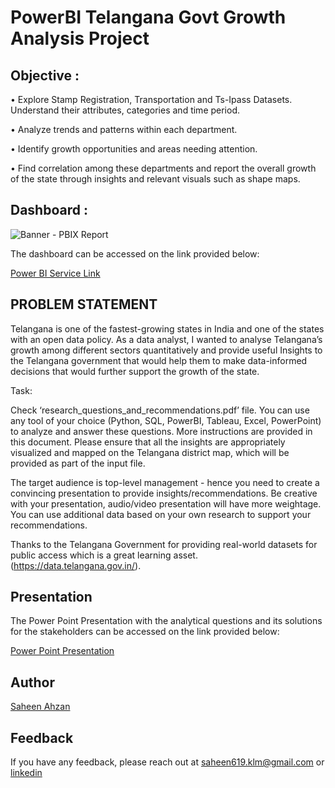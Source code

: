 # PowerBI Telangana Govt Growth Analysis Project

## Objective :

• Explore Stamp Registration, Transportation and Ts-Ipass Datasets. Understand their attributes, categories and time period.

• Analyze trends and patterns within each department.

• Identify growth opportunities and areas needing attention.

• Find correlation among these departments and report the overall growth of the state through insights and relevant visuals such as shape maps.

## Dashboard :

![Banner - PBIX Report](https://github.com/saheen619/PowerBI-Telangana-Govt-Growth-Analysis/blob/main/misc/Banner/Banner.jpg?raw=true)   

The dashboard can be accessed on the link provided below:

[Power BI Service Link](https://app.powerbi.com/view?r=eyJrIjoiMDYwMjAxZjctMTMxNi00ZTRmLWI5NTMtOWQwODBlNDJiNjVmIiwidCI6ImRmODY3OWNkLWE4MGUtNDVkOC05OWFjLWM4M2VkN2ZmOTVhMCJ9)

## PROBLEM STATEMENT

Telangana is one of the fastest-growing states in India and one of the states with an open data policy. As a data analyst, I wanted to analyse Telangana’s growth among different sectors quantitatively and provide useful Insights to the Telangana government that would help them to make data-informed decisions that would further support the growth of the state.

Task:

Check ‘research_questions_and_recommendations.pdf’ file. You can use any tool of your choice (Python, SQL, PowerBI, Tableau, Excel, PowerPoint) to analyze and answer these questions. More instructions are provided in this document.
Please ensure that all the insights are appropriately visualized and mapped on the Telangana district map, which will be provided as part of the input file. 

The target audience is top-level management - hence you need to create a convincing presentation to provide insights/recommendations. Be creative with your presentation, audio/video presentation will have more weightage. You can use additional data based on your own research to support your recommendations.

Thanks to the Telangana Government for providing real-world datasets for public access which is a great learning asset. (https://data.telangana.gov.in/). 


## Presentation

The Power Point Presentation with the analytical questions and its solutions for the stakeholders can be accessed on the link provided below:

[Power Point Presentation](https://github.com/saheen619/PowerBI-Telangana-Govt-Growth-Analysis/raw/main/Telangana%20Govt%20Growth%20Analysis%20-%20Power%20Point.pptx)



## Author

[Saheen Ahzan](https://github.com/saheen619)


## Feedback

If you have any feedback, please reach out at saheen619.klm@gmail.com or [linkedin](https://www.linkedin.com/in/saheenahzan/)
